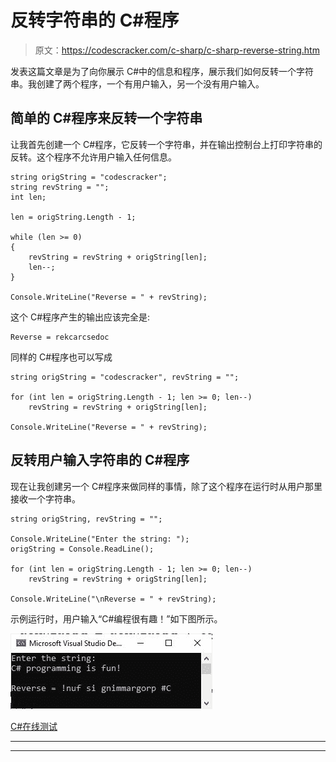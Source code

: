 # 反转字符串的 C#程序

> 原文：<https://codescracker.com/c-sharp/c-sharp-reverse-string.htm>

发表这篇文章是为了向你展示 C#中的信息和程序，展示我们如何反转一个字符串。我创建了两个程序，一个有用户输入，另一个没有用户输入。

## 简单的 C#程序来反转一个字符串

让我首先创建一个 C#程序，它反转一个字符串，并在输出控制台上打印字符串的反转。这个程序不允许用户输入任何信息。

```
string origString = "codescracker";
string revString = "";
int len;

len = origString.Length - 1;

while (len >= 0)
{
    revString = revString + origString[len];
    len--;
}

Console.WriteLine("Reverse = " + revString);
```

这个 C#程序产生的输出应该完全是:

```
Reverse = rekcarcsedoc
```

同样的 C#程序也可以写成

```
string origString = "codescracker", revString = "";

for (int len = origString.Length - 1; len >= 0; len--)
    revString = revString + origString[len];

Console.WriteLine("Reverse = " + revString);
```

## 反转用户输入字符串的 C#程序

现在让我创建另一个 C#程序来做同样的事情，除了这个程序在运行时从用户那里接收一个字符串。

```
string origString, revString = ""; 

Console.WriteLine("Enter the string: ");
origString = Console.ReadLine();

for (int len = origString.Length - 1; len >= 0; len--)
    revString = revString + origString[len];

Console.WriteLine("\nReverse = " + revString);
```

示例运行时，用户输入“C#编程很有趣！”如下图所示。

![c sharp reverse string](img/7e255ec19ad05bb8ccb00177c10cf79d.png)

[C#在线测试](/exam/showtest.php?subid=11)

* * *

* * *